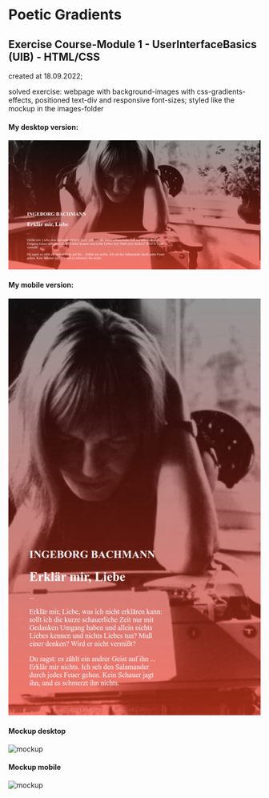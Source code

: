 # Poetic Gradients

## Exercise Course-Module 1 - UserInterfaceBasics (UIB) - HTML/CSS

created at 18.09.2022;

solved exercise: webpage with background-images with css-gradients-effects, positioned text-div and responsive font-sizes; styled like the mockup in the images-folder

#### My desktop version:

![my_desktop](./images/my_desktop_version.png)

#### My mobile version:

![my_mobile](./images/my_mobile_version.png)

#### Mockup desktop

![mockup](./images/example-01-desktop.png)

#### Mockup mobile

![mockup](./images/example-01-mobile.png)
